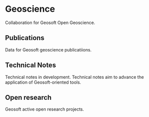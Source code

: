 # Geoscience
Collaboration for Geosoft Open Geoscience.

## Publications

Data for Geosoft geoscience publicatiions.

## Technical Notes

Technical notes in development. Technical notes aim to advance the application of Geosoft-oriented tools.

## Open research

Geosoft active open research projects.
